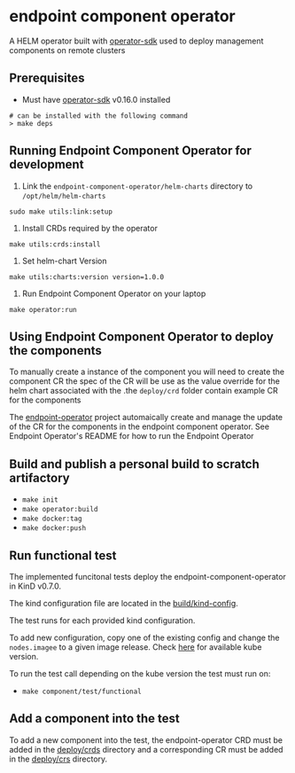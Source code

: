 # endpoint component operator

A HELM operator built with [operator-sdk](https://github.com/operator-framework/operator-sdk) used to deploy management components on remote clusters

## Prerequisites

<!-- Bring this back if we bring back multiarch builds
- Must have [Go v1.12.x](https://golang.org/) installed. _NOTE: v1.13.x will NOT work_

> If you already have 1.13.x install and do not want to overwrite it here is a useful script that will allow you to have both installed simultaneously

```shell
> curl -O https://dl.google.com/go/go1.12.17.darwin-amd64.tar.gz
# may have to add a sudo before the mv
> tar xzf go1.12.17.darwin-amd64.tar.gz && mv go /usr/local/go-1.12.17
> export PATH=/usr/local/go-1.12.17/bin:$PATH
> export GOROOT=/usr/local/go-1.12.17
> go version
go version go1.12.17 darwin/amd64
```
-->

- Must have [operator-sdk](https://github.com/operator-framework/operator-sdk) v0.16.0 installed

```shell
# can be installed with the following command
> make deps
```

## Running Endpoint Component Operator for development

1. Link the `endpoint-component-operator/helm-charts` directory to `/opt/helm/helm-charts`

```shell
sudo make utils:link:setup
```

1. Install CRDs required by the operator

```shell
make utils:crds:install
```

1. Set helm-chart Version

```shell
make utils:charts:version version=1.0.0
```

1. Run Endpoint Component Operator on your laptop

```shell
make operator:run
```

## Using Endpoint Component Operator to deploy the components

To manually create a instance of the component you will need to create the component CR the spec of the CR will be use as the value override for the helm chart associated with the .the `deploy/crd` folder contain example CR for the components

The [endpoint-operator](https://github.com/open-cluster-management/endpoint-operator) project automaically create and manage the update of the CR for the components in the endpoint component operator. See Endpoint Operator's README for how to run the Endpoint Operator

## Build and publish a personal build to scratch artifactory

- `make init`
- `make operator:build`
- `make docker:tag`
- `make docker:push`

## Run functional test

The implemented funcitonal tests deploy the endpoint-component-operator in KinD v0.7.0.

The kind configuration file are located in the [build/kind-config](build/kind-config).

The test runs for each provided kind configuration.

To add new configuration, copy one of the existing config and change the `nodes.imagee` to a given image release. Check [here](https://github.com/kubernetes-sigs/kind/releases) for available kube version.

To run the test call depending on the kube version the test must run on:

- `make component/test/functional`

## Add a component into the test

To add a new component into the test, the endpoint-operator CRD must be added in the [deploy/crds](deploy/crds) directory and a corresponding CR must be added in the [deploy/crs](deploy/crd) directory.
